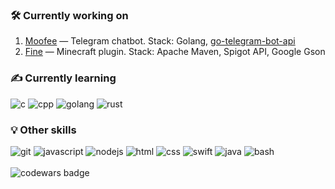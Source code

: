 ### 🛠 Currently working on
1. [Moofee](https://github.com/allenvox/moofee) — Telegram chatbot. Stack: Golang, [go-telegram-bot-api](https://github.com/go-telegram-bot-api)
2. [Fine](https://github.com/allenvox/fine) — Minecraft plugin. Stack: Apache Maven, Spigot API, Google Gson
### ✍ Currently learning
![c](https://img.shields.io/badge/c%20-%2300599C.svg?&style=flat&logo=c&logoColor=white)
![cpp](https://img.shields.io/badge/c++%20-%2300599C.svg?&style=flat&logo=c%2B%2B&ogoColor=white)
![golang](https://img.shields.io/badge/go-%2300ADD8.svg?&style=flat&logo=go&logoColor=white)
![rust](https://img.shields.io/badge/rust-%23000000.svg?&style=flat&logo=rust&logoColor=white)
### 💡 Other skills
![git](https://img.shields.io/badge/git%20-%23F05033.svg?&style=flat&logo=git&logoColor=white)
![javascript](https://img.shields.io/badge/javascript%20-%23323330.svg?&style=flat&logo=javascript&logoColor=%23F7DF1E)
![nodejs](https://img.shields.io/badge/node.js%20-%2343853D.svg?&style=flat&logo=node.js&logoColor=white)
![html](https://img.shields.io/badge/html5%20-%23E34F26.svg?&style=flat&logo=html5&logoColor=white)
![css](https://img.shields.io/badge/css3%20-%231572B6.svg?&style=flat&logo=css3&logoColor=white)
![swift](https://img.shields.io/badge/swift-%23FA7343.svg?&style=flat&logo=swift&logoColor=white)
![java](https://img.shields.io/badge/java-%23ED8B00.svg?&style=flat&logo=java&logoColor=white)
![bash](https://img.shields.io/badge/shell_script%20-%23121011.svg?&style=flat&logo=gnu-bash&logoColor=white)
<br><br>
![codewars badge](https://www.codewars.com/users/allenvox/badges/small)
